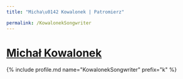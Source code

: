 ```yaml
---
title: "Micha\u0142 Kowalonek | Patromierz"

permalink: /KowalonekSongwriter
---
```


# [Michał Kowalonek](https://patronite.pl/KowalonekSongwriter)

{% include profile.md name="KowalonekSongwriter" prefix="k" %}
